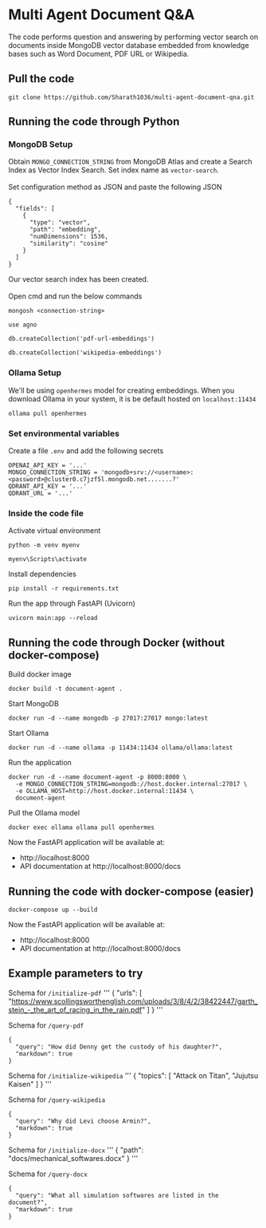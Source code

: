 # Multi Agent Document Q&A

The code performs question and answering by performing vector search on documents inside MongoDB vector database embedded from knowledge bases such as Word Document, PDF URL or Wikipedia.

## Pull the code
```
git clone https://github.com/Sharath1036/multi-agent-document-qna.git
```

## Running the code through Python
### MongoDB Setup
Obtain `MONGO_CONNECTION_STRING` from MongoDB Atlas and create a Search Index as Vector Index Search. Set index name as `vector-search`.<br><br>
Set configuration method as JSON and paste the following JSON
```
{
  "fields": [
    {
      "type": "vector",
      "path": "embedding",
      "numDimensions": 1536,
      "similarity": "cosine"
    }
  ]
}
```
Our vector search index has been created.<br><br>
Open cmd and run the below commands
```
mongosh <connection-string>
```
```
use agno
```
```
db.createCollection('pdf-url-embeddings')
```
```
db.createCollection('wikipedia-embeddings')
```

### Ollama Setup
We'll be using `openhermes` model for creating embeddings. When you download Ollama in your system, it is be default hosted on `localhost:11434`
```
ollama pull openhermes
```

### Set environmental variables
Create a file `.env` and add the following secrets
```
OPENAI_API_KEY = '...'
MONGO_CONNECTION_STRING = 'mongodb+srv://<username>:<password>@cluster0.c7jzf5l.mongodb.net.......?'
QDRANT_API_KEY = '...'
QDRANT_URL = '...'
```

### Inside the code file
Activate virtual environment
```
python -m venv myenv
```
```
myenv\Scripts\activate
```
Install dependencies
```
pip install -r requirements.txt
```
Run the app through FastAPI (Uvicorn)
```
uvicorn main:app --reload
```

## Running the code through Docker (without docker-compose)
Build docker image
```
docker build -t document-agent .
```
Start MongoDB
```
docker run -d --name mongodb -p 27017:27017 mongo:latest
```
Start Ollama
```
docker run -d --name ollama -p 11434:11434 ollama/ollama:latest
```
Run the application
```
docker run -d --name document-agent -p 8000:8000 \
  -e MONGO_CONNECTION_STRING=mongodb://host.docker.internal:27017 \
  -e OLLAMA_HOST=http://host.docker.internal:11434 \
  document-agent
```
Pull the Ollama model
```
docker exec ollama ollama pull openhermes
```

Now the FastAPI application will be available at:
* http://localhost:8000
* API documentation at http://localhost:8000/docs

## Running the code with docker-compose (easier)
```
docker-compose up --build
```
Now the FastAPI application will be available at:
* http://localhost:8000
* API documentation at http://localhost:8000/docs

## Example parameters to try
Schema for `/initialize-pdf`
'''
{
  "urls": [
    "https://www.scollingsworthenglish.com/uploads/3/8/4/2/38422447/garth_stein_-_the_art_of_racing_in_the_rain.pdf"
  ]
}
'''

Schema for `/query-pdf`
```
{
  "query": "How did Denny get the custody of his daughter?",
  "markdown": true
}
```

Schema for `/initialize-wikipedia`
'''
{
  "topics": [
    "Attack on Titan", "Jujutsu Kaisen"
  ]
}
'''

Schema for `/query-wikipedia`
```
{
  "query": "Why did Levi choose Armin?",
  "markdown": true
}
```

Schema for `/initialize-docx`
'''
{
  "path": "docs/mechanical_softwares.docx"
}
'''

Schema for `/query-docx`
```
{
  "query": "What all simulation softwares are listed in the document?",
  "markdown": true
}
```
